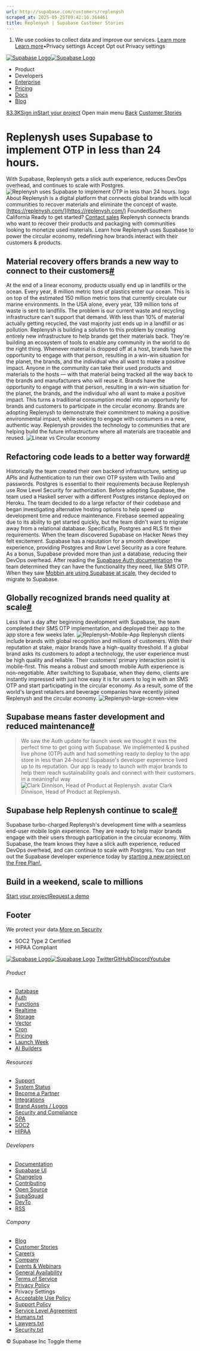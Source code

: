 ```yaml
---
url: http://supabase.com/customers/replenysh
scraped_at: 2025-05-25T09:42:16.364461
title: Replenysh | Supabase Customer Stories
---
```


  1. We use cookies to collect data and improve our services. [Learn more](https://supabase.com/privacy#8-cookies-and-similar-technologies-used-on-our-european-services)
[Learn more](https://supabase.com/privacy#8-cookies-and-similar-technologies-used-on-our-european-services)•Privacy settings
Accept Opt out Privacy settings


[![Supabase Logo](https://supabase.com/_next/image?url=https%3A%2F%2Ffrontend-assets.supabase.com%2Fwww%2Fd218d9190b87%2F_next%2Fstatic%2Fmedia%2Fsupabase-logo-wordmark--light.daaeffd3.png&w=256&q=75&dpl=dpl_9xPTPeSUKoDuygMmT5sPj6DB4mgG)![Supabase Logo](https://supabase.com/_next/image?url=https%3A%2F%2Ffrontend-assets.supabase.com%2Fwww%2Fd218d9190b87%2F_next%2Fstatic%2Fmedia%2Fsupabase-logo-wordmark--dark.b36ebb5f.png&w=256&q=75&dpl=dpl_9xPTPeSUKoDuygMmT5sPj6DB4mgG)](https://supabase.com/)
  * Product 
  * Developers 
  * [Enterprise](https://supabase.com/enterprise)
  * [Pricing](https://supabase.com/pricing)
  * [Docs](https://supabase.com/docs)
  * [Blog](https://supabase.com/blog)


[83.3K](https://github.com/supabase/supabase)[Sign in](https://supabase.com/dashboard)[Start your project](https://supabase.com/dashboard)
Open main menu
[Back](https://supabase.com/customers)
[Customer Stories](https://supabase.com/customers)
# Replenysh uses Supabase to implement OTP in less than 24 hours.
With Supabase, Replenysh gets a slick auth experience, reduces DevOps overhead, and continues to scale with Postgres.
![Replenysh uses Supabase to implement OTP in less than 24 hours. logo](https://supabase.com/_next/image?url=%2Fimages%2Fcustomers%2Flogos%2Freplenysh.png&w=3840&q=75&dpl=dpl_9xPTPeSUKoDuygMmT5sPj6DB4mgG)
About
Replenysh is a digital platform that connects global brands with local communities to recover materials and eliminate the concept of waste.
[https://replenysh.com/](https://replenysh.com/)
FoundedSouthern California
Ready to get started?
[Contact sales](https://supabase.com/contact/enterprise)
Replenysh connects brands who want to recover their products and packaging with communities looking to monetize used materials.
Learn how Replenysh uses Supabase to power the circular economy, redefining how brands interact with their customers & products.
## Material recovery offers brands a new way to connect to their customers[#](https://supabase.com/customers/replenysh#material-recovery-offers-brands-a-new-way-to-connect-to-their-customers)
At the end of a linear economy, products usually end up in landfills or the ocean. Every year, 8 million metric tons of plastics enter our ocean. This is on top of the estimated 150 million metric tons that currently circulate our marine environments. In the USA alone, every year, 139 million tons of waste is sent to landfills.
The problem is our current waste and recycling infrastructure can't support that demand. With less than 10% of material actually getting recycled, the vast majority just ends up in a landfill or as pollution.
Replenysh is building a solution to this problem by creating entirely new infrastructure to help brands get their materials back. They're building an ecosystem of tools to enable any community in the world to do the right thing.
Whenever material is dropped off at a host, brands have the opportunity to engage with that person, resulting in a win-win situation for the planet, the brands, and the individual who all want to make a positive impact. Anyone in the community can take their used products and materials to the hosts — with that material being tracked all the way back to the brands and manufacturers who will reuse it. Brands have the opportunity to engage with that person, resulting in a win-win situation for the planet, the brands, and the individual who all want to make a positive impact. This turns a traditional consumption model into an opportunity for brands and customers to participate in the circular economy.
Brands are adopting Replenysh to demonstrate their commitment to making a positive environmental impact, while seeking to engage with consumers in a new, authentic way. Replenysh provides the technology to communities that are helping build the future infrastructure where all materials are traceable and reused.
![Linear vs Circular economy](https://supabase.com/_next/image?url=%2Fimages%2Fblog%2Freplenysh%2Fcircular-economy.png&w=3840&q=75&dpl=dpl_9xPTPeSUKoDuygMmT5sPj6DB4mgG)
## Refactoring code leads to a better way forward[#](https://supabase.com/customers/replenysh#refactoring-code-leads-to-a-better-way-forward)
Historically the team created their own backend infrastructure, setting up APIs and Authentication to run their own OTP system with Twilio and passwords. Postgres is essential to their requirements because Replenysh use Row Level Security for authorization. Before adopting Supabase, the team used a Haskell server with a different Postgres instance deployed on Heroku.
The team decided to do a large refactor of their codebase and began investigating alternative hosting options to help speed up development time and reduce maintenance.
Firebase seemed appealing due to its ability to get started quickly, but the team didn't want to migrate away from a relational database. Specifically, Postgres and RLS fit their requirements.
When the team discovered Supabase on Hacker News they felt excitement. Supabase has a reputation for a smooth developer experience, providing Postgres and Row Level Security as a core feature.
As a bonus, Supabase provided more than just a database, reducing their DevOps overhead. After reading the [Supabase Auth documentation](https://supabase.com/docs/guides/auth/overview) the team determined they can have the functionality they need, like SMS OTP. When they saw [Mobbin are using Supabase at scale](https://supabase.com/case-studies-mobbin), they decided to migrate to Supabase.
## Globally recognized brands need quality at scale[#](https://supabase.com/customers/replenysh#globally-recognized-brands-need-quality-at-scale)
Less than a day after beginning development with Supabase, the team completed their SMS OTP implementation, and deployed their app to the app store a few weeks later.
![Replenysh-Mobile-App](https://supabase.com/_next/image?url=%2Fimages%2Fblog%2Freplenysh%2FReplenysh-Mobile-App.png&w=3840&q=75&dpl=dpl_9xPTPeSUKoDuygMmT5sPj6DB4mgG)
Replenysh clients include brands with global recognition and millions of customers. With their reputation at stake, major brands have a high-quality threshold. If a global brand asks its customers to adopt a technology, the user experience must be high quality and reliable. Their customers' primary interaction point is mobile-first. This means a robust and smooth mobile Auth experience is non-negotiable. After switching to Supabase, when they demo, clients are instantly impressed with just how easy it is for users to log in with an SMS OTP and start participating in the circular economy. As a result, some of the world's largest retailers and beverage companies have recently joined Replenysh and the circular economy.
![Replenysh-large-screen-view](https://supabase.com/_next/image?url=%2Fimages%2Fblog%2Freplenysh%2FReplenysh-large-screen-view.png&w=3840&q=75&dpl=dpl_9xPTPeSUKoDuygMmT5sPj6DB4mgG)
## Supabase means faster development and reduced maintenance[#](https://supabase.com/customers/replenysh#supabase-means-faster-development-and-reduced-maintenance)
> We saw the Auth update for launch week we thought it was the perfect time to get going with Supabase.
> We implemented & pushed live phone (OTP) auth and had something ready to deploy to the app store in less than 24-hours!
> Supabase's developer experience lived up to its reputation. Our app is ready to launch with major brands to help them reach sustainability goals and connect with their customers in a meaningful way
> ![Clark Dinnison, Head of Product at Replenysh. avatar](https://supabase.com/_next/image?url=%2Fimages%2Fblog%2Favatars%2Fclark-dinnison.jpeg&w=64&q=75&dpl=dpl_9xPTPeSUKoDuygMmT5sPj6DB4mgG)
> Clark Dinnison, Head of Product at Replenysh.
## Supabase help Replenysh continue to scale[#](https://supabase.com/customers/replenysh#supabase-help-replenysh-continue-to-scale)
Supabase turbo-charged Replenysh's development time with a seamless end-user mobile login experience. They are ready to help major brands engage with their users through participation in the circular economy. With Supabase, the team knows they have a slick auth experience, reduced DevOps overhead, and can continue to scale with Postgres. You can test out the Supabase developer experience today by [starting a new project on the Free Plan!.](https://supabase.com/dashboard)
## Build in a weekend, scale to millions
[Start your project](https://supabase.com/dashboard)[Request a demo](https://supabase.com/contact/sales)
## Footer
We protect your data.[More on Security](https://supabase.com/security)
  * SOC2 Type 2 Certified
  * HIPAA Compliant


[![Supabase Logo](https://supabase.com/_next/image?url=https%3A%2F%2Ffrontend-assets.supabase.com%2Fwww%2Fd218d9190b87%2F_next%2Fstatic%2Fmedia%2Fsupabase-logo-wordmark--light.daaeffd3.png&w=384&q=75&dpl=dpl_9xPTPeSUKoDuygMmT5sPj6DB4mgG)![Supabase Logo](https://supabase.com/_next/image?url=https%3A%2F%2Ffrontend-assets.supabase.com%2Fwww%2Fd218d9190b87%2F_next%2Fstatic%2Fmedia%2Fsupabase-logo-wordmark--dark.b36ebb5f.png&w=384&q=75&dpl=dpl_9xPTPeSUKoDuygMmT5sPj6DB4mgG)](https://supabase.com/)
[Twitter](https://twitter.com/supabase)[GitHub](https://github.com/supabase)[Discord](https://discord.supabase.com/)[Youtube](https://youtube.com/c/supabase)
###### Product
  * [Database](https://supabase.com/database)
  * [Auth](https://supabase.com/auth)
  * [Functions](https://supabase.com/edge-functions)
  * [Realtime](https://supabase.com/realtime)
  * [Storage](https://supabase.com/storage)
  * [Vector](https://supabase.com/modules/vector)
  * [Cron](https://supabase.com/modules/cron)
  * [Pricing](https://supabase.com/pricing)
  * [Launch Week](https://supabase.com/launch-week)
  * [AI Builders](https://supabase.com/solutions/ai-builders)


###### Resources
  * [Support](https://supabase.com/support)
  * [System Status](https://status.supabase.com/)
  * [Become a Partner](https://supabase.com/partners)
  * [Integrations](https://supabase.com/partners/integrations)
  * [Brand Assets / Logos](https://supabase.com/brand-assets)
  * [Security and Compliance](https://supabase.com/security)
  * [DPA](https://supabase.com/legal/dpa)
  * [SOC2](https://supabase.com/security)
  * [HIPAA](https://forms.supabase.com/hipaa2)


###### Developers
  * [Documentation](https://supabase.com/docs)
  * [Supabase UI](https://supabase.com/ui)
  * [Changelog](https://supabase.com/changelog)
  * [Contributing](https://github.com/supabase/supabase/blob/master/CONTRIBUTING.md)
  * [Open Source](https://supabase.com/open-source)
  * [SupaSquad](https://supabase.com/supasquad)
  * [DevTo](https://dev.to/supabase)
  * [RSS](https://supabase.com/rss.xml)


###### Company
  * [Blog](https://supabase.com/blog)
  * [Customer Stories](https://supabase.com/customers)
  * [Careers](https://supabase.com/careers)
  * [Company](https://supabase.com/company)
  * [Events & Webinars](https://supabase.com/events)
  * [General Availability](https://supabase.com/ga)
  * [Terms of Service](https://supabase.com/terms)
  * [Privacy Policy](https://supabase.com/privacy)
  * Privacy Settings
  * [Acceptable Use Policy](https://supabase.com/aup)
  * [Support Policy](https://supabase.com/support-policy)
  * [Service Level Agreement](https://supabase.com/sla)
  * [Humans.txt](https://supabase.com/humans.txt)
  * [Lawyers.txt](https://supabase.com/lawyers.txt)
  * [Security.txt](https://supabase.com/.well-known/security.txt)


© Supabase Inc
Toggle theme


